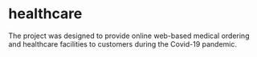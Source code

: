 # healthcare
The project was designed to provide online web-based medical ordering and healthcare facilities to customers during the Covid-19 pandemic.
